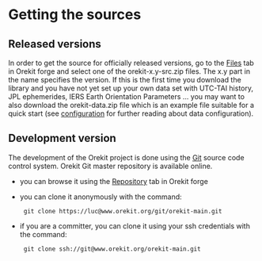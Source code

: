 <!--- Copyright 2002-2014 CS Systèmes d'Information
  Licensed under the Apache License, Version 2.0 (the "License");
  you may not use this file except in compliance with the License.
  You may obtain a copy of the License at
  
    http://www.apache.org/licenses/LICENSE-2.0
  
  Unless required by applicable law or agreed to in writing, software
  distributed under the License is distributed on an "AS IS" BASIS,
  WITHOUT WARRANTIES OR CONDITIONS OF ANY KIND, either express or implied.
  See the License for the specific language governing permissions and
  limitations under the License.
-->

Getting the sources
===================

Released versions
-----------------

In order to get the source for officially released versions, go to the
[Files](https://www.orekit.org/forge/projects/orekit/files) tab in Orekit
forge and select one of the orekit-x.y-src.zip files. The x.y part in the name
 specifies the version. If this is the first time you download the library and
 you have not yet set up your own data set with UTC-TAI history, JPL ephemerides,
 IERS Earth Orientation Parameters ... you may want to also download the
 orekit-data.zip file which is an example file suitable for a quick start (see
 [configuration](./configuration.html) for further reading about data configuration).

Development version
-------------------

The development of the Orekit project is done using the [Git](http://git-scm.com/)
source code control system. Orekit Git master repository is available online.

 * you can browse it using the [Repository](https://www.orekit.org/forge/projects/orekit/repository)
    tab in Orekit forge
 * you can clone it anonymously with the command:

        git clone https://luc@www.orekit.org/git/orekit-main.git

 * if you are a committer, you can clone it using your ssh credentials with the command:

        git clone ssh://git@www.orekit.org/orekit-main.git